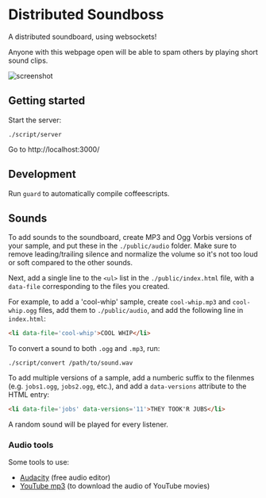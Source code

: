 # Distributed Soundboss

A distributed soundboard, using websockets!

Anyone with this webpage open will be able to spam others by playing short sound clips.

![screenshot](https://github.com/dkln/soundboss/raw/master/screenshot.png)

## Getting started

Start the server:

    ./script/server

Go to http://localhost:3000/

## Development

Run `guard` to automatically compile coffeescripts.

## Sounds

To add sounds to the soundboard, create MP3 and Ogg Vorbis versions of your sample,
and put these in the `./public/audio` folder.
Make sure to remove leading/trailing silence and normalize the volume so it's not too 
loud or soft compared to the other sounds.

Next, add a single line to the `<ul>` list in the `./public/index.html` file, with
a `data-file` corresponding to the files you created.

For example, to add a 'cool-whip' sample, create `cool-whip.mp3` and `cool-whip.ogg`
files, add them to `./public/audio`, and add the following line in `index.html`:

``` html
<li data-file='cool-whip'>COOL WHIP</li>
```

To convert a sound to both `.ogg` and `.mp3`, run:

    ./script/convert /path/to/sound.wav

To add multiple versions of a sample, add a numberic suffix to the filenmes
(e.g. `jobs1.ogg`, `jobs2.ogg`, etc.), and add a `data-versions` attribute to
the HTML entry:

``` html
<li data-file='jobs' data-versions='11'>THEY TOOK'R JUBS</li>
```

A random sound will be played for every listener.

### Audio tools

Some tools to use:

* [Audacity](http://audacity.sourceforge.net/download/) (free audio editor)
* [YouTube mp3](http://youtube-mp3.org) (to download the audio of YouTube movies)

